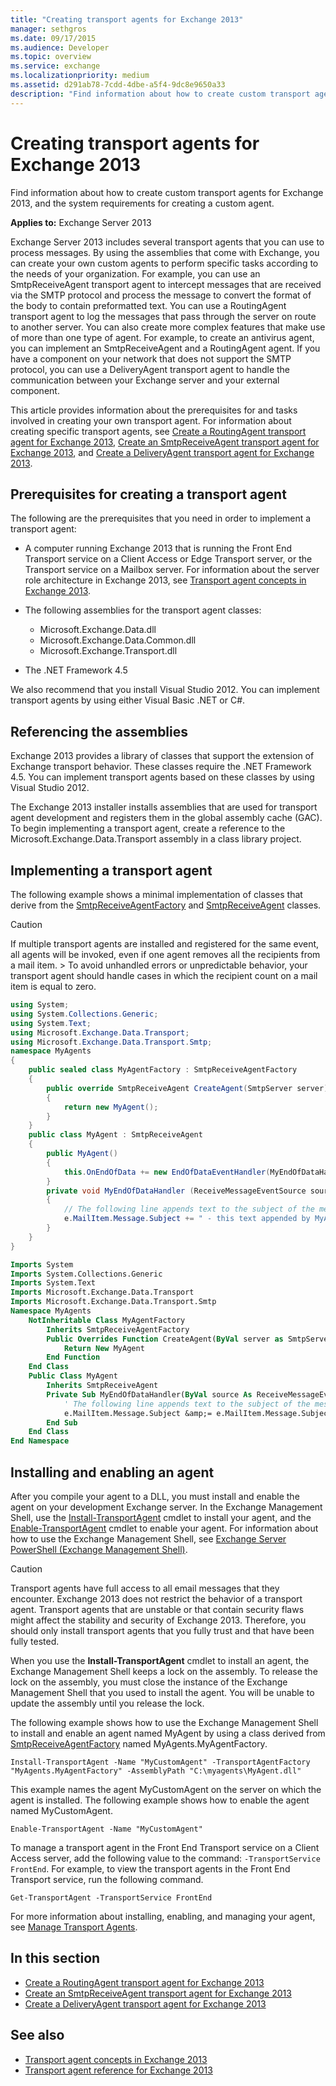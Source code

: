 ```yaml
---
title: "Creating transport agents for Exchange 2013"
manager: sethgros
ms.date: 09/17/2015
ms.audience: Developer
ms.topic: overview
ms.service: exchange
ms.localizationpriority: medium
ms.assetid: d291ab78-7cdd-4dbe-a5f4-9dc8e9650a33
description: "Find information about how to create custom transport agents for Exchange 2013, and the system requirements for creating a custom agent."
---
```


# Creating transport agents for Exchange 2013

Find information about how to create custom transport agents for Exchange 2013, and the system requirements for creating a custom agent.
  
**Applies to:** Exchange Server 2013
  
Exchange Server 2013 includes several transport agents that you can use to process messages. By using the assemblies that come with Exchange, you can create your own custom agents to perform specific tasks according to the needs of your organization. For example, you can use an SmtpReceiveAgent transport agent to intercept messages that are received via the SMTP protocol and process the message to convert the format of the body to contain preformatted text. You can use a RoutingAgent transport agent to log the messages that pass through the server on route to another server. You can also create more complex features that make use of more than one type of agent. For example, to create an antivirus agent, you can implement an SmtpReceiveAgent and a RoutingAgent agent. If you have a component on your network that does not support the SMTP protocol, you can use a DeliveryAgent transport agent to handle the communication between your Exchange server and your external component.
  
This article provides information about the prerequisites for and tasks involved in creating your own transport agent. For information about creating specific transport agents, see [Create a RoutingAgent transport agent for Exchange 2013](how-to-create-a-routingagent-transport-agent-for-exchange-2013.md), [Create an SmtpReceiveAgent transport agent for Exchange 2013](how-to-create-an-smtpreceiveagent-transport-agent-for-exchange-2013.md), and [Create a DeliveryAgent transport agent for Exchange 2013](how-to-create-a-deliveryagent-transport-agent-for-exchange-2013.md).
  
## Prerequisites for creating a transport agent

<a name="bk_prerequisites"> </a>

The following are the prerequisites that you need in order to implement a transport agent:
  
- A computer running Exchange 2013 that is running the Front End Transport service on a Client Access or Edge Transport server, or the Transport service on a Mailbox server. For information about the server role architecture in Exchange 2013, see [Transport agent concepts in Exchange 2013](transport-agent-concepts-in-exchange-2013.md).

- The following assemblies for the transport agent classes:

  - Microsoft.Exchange.Data.dll
  - Microsoft.Exchange.Data.Common.dll
  - Microsoft.Exchange.Transport.dll

- The .NET Framework 4.5

We also recommend that you install Visual Studio 2012. You can implement transport agents by using either Visual Basic .NET or C#.
  
## Referencing the assemblies

<a name="bk_ReferenceAssemblies"> </a>

Exchange 2013 provides a library of classes that support the extension of Exchange transport behavior. These classes require the .NET Framework 4.5. You can implement transport agents based on these classes by using Visual Studio 2012.
  
The Exchange 2013 installer installs assemblies that are used for transport agent development and registers them in the global assembly cache (GAC). To begin implementing a transport agent, create a reference to the Microsoft.Exchange.Data.Transport assembly in a class library project.
  
## Implementing a transport agent

<a name="bk_implementationExample"> </a>

The following example shows a minimal implementation of classes that derive from the [SmtpReceiveAgentFactory](https://msdn.microsoft.com/library/Microsoft.Exchange.Data.Transport.Smtp.SmtpReceiveAgentFactory.aspx) and [SmtpReceiveAgent](https://msdn.microsoft.com/library/Microsoft.Exchange.Data.Transport.Smtp.SmtpReceiveAgent.aspx) classes.
  
> [!CAUTION]
> If multiple transport agents are installed and registered for the same event, all agents will be invoked, even if one agent removes all the recipients from a mail item. > To avoid unhandled errors or unpredictable behavior, your transport agent should handle cases in which the recipient count on a mail item is equal to zero.
  
```cs
using System;
using System.Collections.Generic;
using System.Text;
using Microsoft.Exchange.Data.Transport;
using Microsoft.Exchange.Data.Transport.Smtp;
namespace MyAgents
{
    public sealed class MyAgentFactory : SmtpReceiveAgentFactory
    {
        public override SmtpReceiveAgent CreateAgent(SmtpServer server)
        {
            return new MyAgent();
        }
    }
    public class MyAgent : SmtpReceiveAgent
    {
        public MyAgent()
        {
            this.OnEndOfData += new EndOfDataEventHandler(MyEndOfDataHandler);
        }
        private void MyEndOfDataHandler (ReceiveMessageEventSource source, EndOfDataEventArgs e)
        {
            // The following line appends text to the subject of the message that caused the event.
            e.MailItem.Message.Subject += " - this text appended by MyAgent";
        }
    }
}
```

```vb
Imports System
Imports System.Collections.Generic
Imports System.Text
Imports Microsoft.Exchange.Data.Transport
Imports Microsoft.Exchange.Data.Transport.Smtp
Namespace MyAgents
    NotInheritable Class MyAgentFactory
        Inherits SmtpReceiveAgentFactory
        Public Overrides Function CreateAgent(ByVal server as SmtpServer) As SmtpReceiveAgent
            Return New MyAgent
        End Function
    End Class
    Public Class MyAgent
        Inherits SmtpReceiveAgent
        Private Sub MyEndOfDataHandler(ByVal source As ReceiveMessageEventSource, ByVal e As EndOfDataEventArgs) Handles Me.OnEndOfData
            ' The following line appends text to the subject of the message that caused the event.
            e.MailItem.Message.Subject &amp;= e.MailItem.Message.Subject + " - this text appended by MyAgent"
        End Sub
    End Class
End Namespace
```

## Installing and enabling an agent

<a name="bk_InstallEnable"> </a>

After you compile your agent to a DLL, you must install and enable the agent on your development Exchange server. In the Exchange Management Shell, use the [Install-TransportAgent](https://technet.microsoft.com/library/aa997998.aspx) cmdlet to install your agent, and the [Enable-TransportAgent](https://technet.microsoft.com/library/bb124921.aspx) cmdlet to enable your agent. For information about how to use the Exchange Management Shell, see [Exchange Server PowerShell (Exchange Management Shell)](/powershell/exchange/exchange-server/exchange-management-shell?view=exchange-ps).
  
> [!CAUTION]
> Transport agents have full access to all email messages that they encounter. Exchange 2013 does not restrict the behavior of a transport agent. Transport agents that are unstable or that contain security flaws might affect the stability and security of Exchange 2013. Therefore, you should only install transport agents that you fully trust and that have been fully tested.
  
When you use the **Install-TransportAgent** cmdlet to install an agent, the Exchange Management Shell keeps a lock on the assembly. To release the lock on the assembly, you must close the instance of the Exchange Management Shell that you used to install the agent. You will be unable to update the assembly until you release the lock.
  
The following example shows how to use the Exchange Management Shell to install and enable an agent named MyAgent by using a class derived from [SmtpReceiveAgentFactory](https://msdn.microsoft.com/library/Microsoft.Exchange.Data.Transport.Smtp.SmtpReceiveAgentFactory.aspx) named MyAgents.MyAgentFactory.
  
 `Install-TransportAgent -Name "MyCustomAgent" -TransportAgentFactory "MyAgents.MyAgentFactory" -AssemblyPath "C:\myagents\MyAgent.dll"`
  
This example names the agent MyCustomAgent on the server on which the agent is installed. The following example shows how to enable the agent named MyCustomAgent.
  
 `Enable-TransportAgent -Name "MyCustomAgent"`
  
To manage a transport agent in the Front End Transport service on a Client Access server, add the following value to the command: `-TransportService FrontEnd`. For example, to view the transport agents in the Front End Transport service, run the following command.
  
 `Get-TransportAgent -TransportService FrontEnd`
  
For more information about installing, enabling, and managing your agent, see [Manage Transport Agents](https://technet.microsoft.com/library/bb125175%28v=exchg.150%29.aspx).
  
## In this section

<a name="bk_inthissection"> </a>

- [Create a RoutingAgent transport agent for Exchange 2013](how-to-create-a-routingagent-transport-agent-for-exchange-2013.md)
- [Create an SmtpReceiveAgent transport agent for Exchange 2013](how-to-create-an-smtpreceiveagent-transport-agent-for-exchange-2013.md)
- [Create a DeliveryAgent transport agent for Exchange 2013](how-to-create-a-deliveryagent-transport-agent-for-exchange-2013.md)

## See also

- [Transport agent concepts in Exchange 2013](transport-agent-concepts-in-exchange-2013.md)
- [Transport agent reference for Exchange 2013](transport-agent-reference-for-exchange-2013.md)
